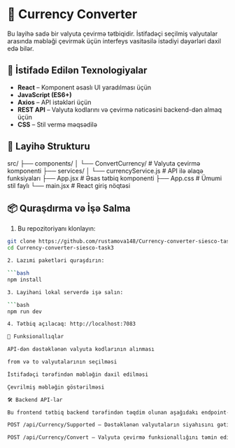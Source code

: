 # 💱 Currency Converter 

Bu layihə sadə bir valyuta çevirmə tətbiqidir. İstifadəçi seçilmiş valyutalar arasında məbləği çevirmək üçün interfeys vasitəsilə istədiyi dəyərləri daxil edə bilər.

## 🔧 İstifadə Edilən Texnologiyalar

- **React** – Komponent əsaslı UI yaradılması üçün
- **JavaScript (ES6+)**
- **Axios** – API istəkləri üçün
- **REST API** – Valyuta kodlarını və çevirmə nəticəsini backend-dən almaq üçün
- **CSS** – Stil vermə məqsədilə

## 🧩 Layihə Strukturu
src/
├── components/
│ └── ConvertCurrency/ # Valyuta çevirmə komponenti
├── services/
│ └── currencyService.js # API ilə əlaqə funksiyaları
├── App.jsx # Əsas tətbiq komponenti
├── App.css # Ümumi stil faylı
└── main.jsx # React giriş nöqtəsi

## 📦 Quraşdırma və İşə Salma

1. Bu repozitoriyanı klonlayın:

```bash
git clone https://github.com/rustamova148/Currency-converter-siesco-task3.git
cd Currency-converter-siesco-task3

2. Lazımi paketləri quraşdırın:

```bash
npm install

3. Layihəni lokal serverdə işə salın:

```bash
npm run dev

4. Tətbiq açılacaq: http://localhost:7083

🚀 Funksionallıqlar

API-dən dəstəklənən valyuta kodlarının alınması

from və to valyutalarının seçilməsi

İstifadəçi tərəfindən məbləğin daxil edilməsi

Çevrilmiş məbləğin göstərilməsi

🛠 Backend API-lar

Bu frontend tətbiq backend tərəfindən təqdim olunan aşağıdakı endpoint-lərlə işləyir:

POST /api/Currency/Supported – Dəstəklənən valyutaların siyahısını gətirir

POST /api/Currency/Convert – Valyuta çevirmə funksionallığını təmin edir

